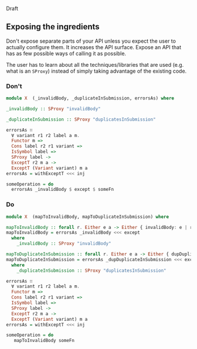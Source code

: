 
Draft

## Exposing the ingredients

Don't expose separate parts of your API unless you expect the user to actually configure them. It increases the API surface.
Expose an API that has as few possible ways of calling it as possible.

The user has to learn about all the techniques/libraries that are used (e.g. what is an `SProxy`) instead of simply taking advantage of the existing code.

### Don't

```haskell
module X  (_invalidBody, _duplicateInSubmission, errorsAs) where

_invalidBody :: SProxy "invalidBody"

_duplicateInSubmission :: SProxy "duplicatesInSubmission"

errorsAs ∷
  ∀ variant r1 r2 label a m.
  Functor m =>
  Cons label r2 r1 variant =>
  IsSymbol label =>
  SProxy label ->
  ExceptT r2 m a ->
  ExceptT (Variant variant) m a
errorsAs = withExceptT <<< inj

```

```haskell
someOperation = do
  errorsAs _invalidBody $ except $ someFn
```

### Do

```purescript
module X  (mapToInvalidBody, mapToDuplicateInSubmission) where

mapToInvalidBody :: forall r. Either e a -> Either { invalidBody: e | r } a
mapToInvalidBody = errorsAs _invalidBody <<< except
  where
    _invalidBody :: SProxy "invalidBody"

mapToDuplicateInSubmission :: forall r. Either e a -> Either { dupDuplicateInSubmission: e | r } a
mapToDuplicateInSubmission = errorsAs _dupDuplicateInSubmission <<< except
  where
    _duplicateInSubmission :: SProxy "duplicatesInSubmission"

errorsAs ∷
  ∀ variant r1 r2 label a m.
  Functor m =>
  Cons label r2 r1 variant =>
  IsSymbol label =>
  SProxy label ->
  ExceptT r2 m a ->
  ExceptT (Variant variant) m a
errorsAs = withExceptT <<< inj

```

```purescript
someOperation = do
   mapToInvalidBody someFn
```

